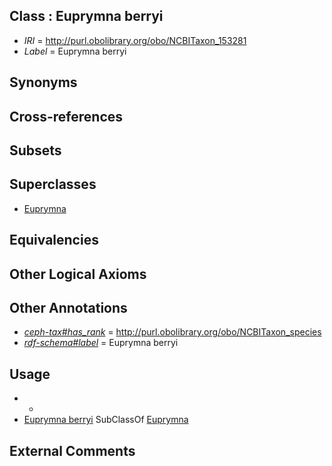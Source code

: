 
## Class : Euprymna berryi

 * *IRI* = http://purl.obolibrary.org/obo/NCBITaxon_153281
 * *Label* = Euprymna berryi

## Synonyms


## Cross-references


## Subsets


## Superclasses

 * [Euprymna](../../NCBITaxon/12/NCBITaxon_6612.md)

## Equivalencies


## Other Logical Axioms


## Other Annotations

 * *[ceph-tax#has_rank](../../ceph-tax#has/nk/ceph-tax#has_rank.md)* = http://purl.obolibrary.org/obo/NCBITaxon_species
 * *[rdf-schema#label](../../el/rdf-schema#label.md)* = Euprymna berryi

## Usage

 * -
 * [Euprymna berryi](../../NCBITaxon/81/NCBITaxon_153281.md) SubClassOf [Euprymna](../../NCBITaxon/12/NCBITaxon_6612.md)

## External Comments

